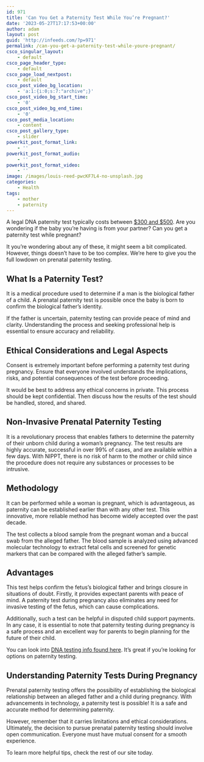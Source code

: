 ```yaml
---
id: 971
title: 'Can You Get a Paternity Test While You’re Pregnant?'
date: '2023-05-27T17:17:53+00:00'
author: adam
layout: post
guid: 'http://infeeds.com/?p=971'
permalink: /can-you-get-a-paternity-test-while-youre-pregnant/
csco_singular_layout:
    - default
csco_page_header_type:
    - default
csco_page_load_nextpost:
    - default
csco_post_video_bg_location:
    - 'a:1:{i:0;s:7:"archive";}'
csco_post_video_bg_start_time:
    - '0'
csco_post_video_bg_end_time:
    - '0'
csco_post_media_location:
    - content
csco_post_gallery_type:
    - slider
powerkit_post_format_link:
    - ''
powerkit_post_format_audio:
    - ''
powerkit_post_format_video:
    - ''
image: /images/louis-reed-pwcKF7L4-no-unsplash.jpg
categories:
    - Health
tags:
    - mother
    - paternity
---
```


A legal DNA paternity test typically costs between [$300 and $500](https://www.verywellfamily.com/about-paternity-tests-1270746). Are you wondering if the baby you’re having is from your partner? Can you get a paternity test while pregnant?

It you’re wondering about any of these, it might seem a bit complicated. However, things doesn’t have to be too complex. We’re here to give you the full lowdown on prenatal paternity testing.

## **What Is a Paternity Test?**

It is a medical procedure used to determine if a man is the biological father of a child. A prenatal paternity test is possible once the baby is born to confirm the biological father’s identity.

If the father is uncertain, paternity testing can provide peace of mind and clarity. Understanding the process and seeking professional help is essential to ensure accuracy and reliability.

## **Ethical Considerations and Legal Aspects**

Consent is extremely important before performing a paternity test during pregnancy. Ensure that everyone involved understands the implications, risks, and potential consequences of the test before proceeding.

It would be best to address any ethical concerns in private. This process should be kept confidential. Then discuss how the results of the test should be handled, stored, and shared.

## **Non-Invasive Prenatal Paternity Testing**

It is a revolutionary process that enables fathers to determine the paternity of their unborn child during a woman’s pregnancy. The test results are highly accurate, successful in over 99% of cases, and are available within a few days. With NIPPT, there is no risk of harm to the mother or child since the procedure does not require any substances or processes to be intrusive.

## **Methodology**

It can be performed while a woman is pregnant, which is advantageous, as paternity can be established earlier than with any other test. This innovative, more reliable method has become widely accepted over the past decade.

The test collects a blood sample from the pregnant woman and a buccal swab from the alleged father. The blood sample is analyzed using advanced molecular technology to extract fetal cells and screened for genetic markers that can be compared with the alleged father’s sample.

## **Advantages**

This test helps confirm the fetus’s biological father and brings closure in situations of doubt. Firstly, it provides expectant parents with peace of mind. A paternity test during pregnancy also eliminates any need for invasive testing of the fetus, which can cause complications.

Additionally, such a test can be helpful in disputed child support payments. In any case, it is essential to note that paternity testing during pregnancy is a safe process and an excellent way for parents to begin planning for the future of their child.

You can look into [DNA testing info found here](https://relialabtest.com/dna-testing/). It’s great if you’re looking for options on paternity testing.

## **Understanding Paternity Tests During Pregnancy**

Prenatal paternity testing offers the possibility of establishing the biological relationship between an alleged father and a child during pregnancy. With advancements in technology, a paternity test is possible! It is a safe and accurate method for determining paternity.

However, remember that it carries limitations and ethical considerations. Ultimately, the decision to pursue prenatal paternity testing should involve open communication. Everyone must have mutual consent for a smooth experience.

To learn more helpful tips, check the rest of our site today.